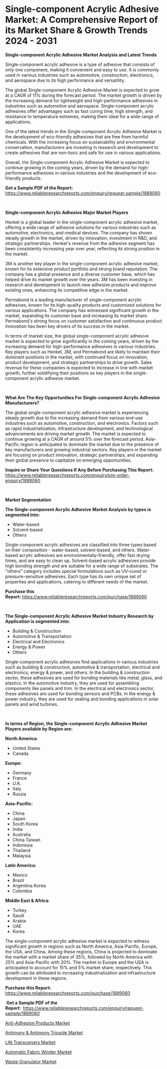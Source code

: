 <p><h1>Single-component Acrylic Adhesive Market: A Comprehensive Report of its Market Share & Growth Trends 2024 - 2031</h1></p><p><strong>Single-component Acrylic Adhesive Market Analysis and Latest Trends</strong></p>
<p><p>Single-component acrylic adhesive is a type of adhesive that consists of only one component, making it convenient and easy to use. It is commonly used in various industries such as automotive, construction, electronics, and aerospace due to its high performance and versatility.</p><p>The global Single-component Acrylic Adhesive Market is expected to grow at a CAGR of 11% during the forecast period. The market growth is driven by the increasing demand for lightweight and high-performance adhesives in industries such as automotive and aerospace. Single-component acrylic adhesives offer advantages such as fast curing time, high strength, and resistance to temperature extremes, making them ideal for a wide range of applications.</p><p>One of the latest trends in the Single-component Acrylic Adhesive Market is the development of eco-friendly adhesives that are free from harmful chemicals. With the increasing focus on sustainability and environmental conservation, manufacturers are investing in research and development to create adhesives that are non-toxic and safe for use in various applications.</p><p>Overall, the Single-component Acrylic Adhesive Market is expected to continue growing in the coming years, driven by the demand for high-performance adhesives in various industries and the development of eco-friendly products.</p></p>
<p><strong>Get a Sample PDF of the Report:&nbsp;</strong> <a href="https://www.reliableresearchreports.com/enquiry/request-sample/1889060">https://www.reliableresearchreports.com/enquiry/request-sample/1889060</a></p>
<p>&nbsp;</p>
<p><strong>Single-component Acrylic Adhesive Major Market Players</strong></p>
<p><p>Henkel is a global leader in the single-component acrylic adhesive market, offering a wide range of adhesive solutions for various industries such as automotive, electronics, and medical devices. The company has shown steady growth in the market, driven by innovation, investment in R&D, and strategic partnerships. Henkel's revenue from the adhesive segment has been consistently increasing year over year, reflecting its strong position in the market.</p><p>3M is another key player in the single-component acrylic adhesive market, known for its extensive product portfolio and strong brand reputation. The company has a global presence and a diverse customer base, which has helped drive its market growth over the years. 3M has been investing in research and development to launch new adhesive products and improve existing ones, enhancing its competitive edge in the market.</p><p>Permabond is a leading manufacturer of single-component acrylic adhesives, known for its high-quality products and customized solutions for various applications. The company has witnessed significant growth in the market, expanding its customer base and increasing its market share. Permabond's strong focus on customer satisfaction and continuous product innovation has been key drivers of its success in the market.</p><p>In terms of market size, the global single-component acrylic adhesive market is expected to grow significantly in the coming years, driven by the increasing demand for high-performance adhesives in various industries. Key players such as Henkel, 3M, and Permabond are likely to maintain their dominant positions in the market, with continued focus on innovation, product development, and strategic partnerships to drive growth. Sales revenue for these companies is expected to increase in line with market growth, further solidifying their positions as key players in the single-component acrylic adhesive market.</p></p>
<p>&nbsp;</p>
<p><strong>What Are The Key Opportunities For Single-component Acrylic Adhesive Manufacturers?</strong></p>
<p><p>The global single-component acrylic adhesive market is experiencing steady growth due to the increasing demand from various end-use industries such as automotive, construction, and electronics. Factors such as rapid industrialization, infrastructure development, and technological advancements are driving market growth. The market is expected to continue growing at a CAGR of around 5% over the forecast period. Asia-Pacific region is anticipated to dominate the market due to the presence of key manufacturers and growing industrial sectors. Key players in the market are focusing on product innovation, strategic partnerships, and expanding their global presence to capitalize on emerging opportunities.</p></p>
<p><strong>Inquire or Share Your Questions If Any Before Purchasing This Report:</strong> <a href="https://www.reliableresearchreports.com/enquiry/pre-order-enquiry/1889060">https://www.reliableresearchreports.com/enquiry/pre-order-enquiry/1889060</a></p>
<p>&nbsp;</p>
<p><strong>Market Segmentation</strong></p>
<p><strong>The Single-component Acrylic Adhesive Market Analysis by types is segmented into:</strong></p>
<p><ul><li>Water-based</li><li>Solvent-based</li><li>Others</li></ul></p>
<p><p>Single-component acrylic adhesives are classified into three types based on their composition - water-based, solvent-based, and others. Water-based acrylic adhesives are environmentally-friendly, offer fast drying times, and are easy to clean up. Solvent-based acrylic adhesives provide high bonding strength and are suitable for a wide range of substrates. The "others" category includes special formulations such as UV-cured or pressure-sensitive adhesives. Each type has its own unique set of properties and applications, catering to different needs of the market.</p></p>
<p><strong>Purchase this Report:&nbsp;</strong><a href="https://www.reliableresearchreports.com/purchase/1889060">https://www.reliableresearchreports.com/purchase/1889060</a></p>
<p>&nbsp;</p>
<p><strong>The Single-component Acrylic Adhesive Market Industry Research by Application is segmented into:</strong></p>
<p><ul><li>Building & Construction</li><li>Automotive & Transportation</li><li>Electrical and Electronics</li><li>Energy & Power</li><li>Others</li></ul></p>
<p><p>Single-component acrylic adhesives find applications in various industries such as building & construction, automotive & transportation, electrical and electronics, energy & power, and others. In the building & construction sector, these adhesives are used for bonding materials like metal, glass, and plastics. In the automotive industry, they are used for assembling components like panels and trim. In the electrical and electronics sector, these adhesives are used for bonding sensors and PCBs. In the energy & power industry, they are used for sealing and bonding applications in solar panels and wind turbines.</p></p>
<p>&nbsp;</p>
<p><strong>In terms of Region, the Single-component Acrylic Adhesive Market Players available by Region are:</strong></p>
<p>
    <p> <strong> North America: </strong>
        <ul>
            <li>United States</li>
            <li>Canada</li>
        </ul>
        </p> 
    <p> <strong> Europe: </strong>
        <ul>
            <li>Germany</li>
            <li>France</li>
            <li>U.K.</li>
            <li>Italy</li>
            <li>Russia</li>
        </ul>
        </p> 
    <p> <strong> Asia-Pacific: </strong>
        <ul>
            <li>China</li>
            <li>Japan</li>
            <li>South Korea</li>
            <li>India</li>
            <li>Australia</li>
            <li>China Taiwan</li>
            <li>Indonesia</li>
            <li>Thailand</li>
            <li>Malaysia</li>
        </ul>
        </p> 
    <p> <strong> Latin America: </strong>
        <ul>
            <li>Mexico</li>
            <li>Brazil</li>
            <li>Argentina Korea</li>
            <li>Colombia</li>
        </ul>
        </p> 
    <p> <strong> Middle East & Africa: </strong>
        <ul>
            <li>Turkey</li>
            <li>Saudi</li>
            <li>Arabia</li>
            <li>UAE</li>
            <li>Korea</li>
        </ul>
    </p>
    </p>
<p><p>The single-component acrylic adhesive market is expected to witness significant growth in regions such as North America, Asia-Pacific, Europe, the USA, and China. Among these regions, China is projected to dominate the market with a market share of 35%, followed by North America with 25% and Asia-Pacific with 20%. The market in Europe and the USA is anticipated to account for 15% and 5% market share, respectively. This growth can be attributed to increasing industrialization and infrastructure development in these regions.</p></p>
<p><strong>Purchase this Report: </strong><a href="https://www.reliableresearchreports.com/purchase/1889060">https://www.reliableresearchreports.com/purchase/1889060</a></p>
<p>&nbsp;<strong>Get a Sample PDF of the Report:&nbsp;&nbsp;</strong><a href="https://www.reliableresearchreports.com/enquiry/request-sample/1889060">https://www.reliableresearchreports.com/enquiry/request-sample/1889060</a></p>
<p><strong></strong></p>
<p><p><a href="https://bubble-tree-ea4.notion.site/Anti-Adhesion-Products-Market-Size-Market-Trends-and-Growth-Outlook-forecasted-for-period-from-202-3ad5b39bd0b2418499518ce55eee0d49">Anti-Adhesion Products Market</a></p><p><a href="https://glittery-fuchsia-86a.notion.site/Antimony-Antimony-Trioxide-Market-Research-Report-Provides-Critical-Insights-that-can-help-Shape-B-2bd69427b6054fff9341d527ac712dab">Antimony & Antimony Trioxide Market</a></p><p><a href="https://view.publitas.com/reportprime-1/lin-transceivers-market-dynamics-2024-2031-also-about-its-market-trends-projections-and-opportunities/">LIN Transceivers Market</a></p><p><a href="https://github.com/nicoletavirag/Market-Research-Report-List-2/blob/main/automatic-fabric-winder-market.md">Automatic Fabric Winder Market</a></p><p><a href="https://github.com/mauripalmi/Market-Research-Report-List-2/blob/main/waste-granulator-market.md">Waste Granulator Market</a></p></p>